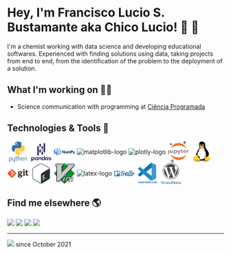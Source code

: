 # Hey, I'm Francisco Lucio S. Bustamante aka Chico Lucio! :wave: :vulcan_salute:

I'm a chemist working with data science and developing educational softwares. Experienced with finding solutions using data, taking projects from end to end, from the identification of the problem to the deployment of a solution.


## What I'm working on :construction_worker_man:

- Science communication with programming at [Ciência Programada](https://cienciaprogramada.com.br)

## Technologies & Tools :wrench:

<div style="display: inline_block">
  <img align="center" alt="python-logo" height="50" width="50" style="background-color:white;" src="https://raw.githubusercontent.com/devicons/devicon/master/icons/python/python-original-wordmark.svg">
  <img align="center" alt="pandas-logo" height="50" width="50" style="background-color:white;" src="https://raw.githubusercontent.com/devicons/devicon/master/icons/pandas/pandas-original-wordmark.svg">
  <img align="center" alt="numpy-logo" height="50" width="50" style="background-color:white;" src="https://raw.githubusercontent.com/devicons/devicon/master/icons/numpy/numpy-original-wordmark.svg">
  <img align="center" alt="matplotlib-logo" height="50" width="200" style="background-color:white;" src="https://upload.wikimedia.org/wikipedia/en/thumb/5/56/Matplotlib_logo.svg/320px-Matplotlib_logo.svg.png">
  <img align="center" alt="plotly-logo" height="50" width="150" style="background-color:white;" src="https://upload.wikimedia.org/wikipedia/commons/thumb/3/37/Plotly-logo-01-square.png/320px-Plotly-logo-01-square.png">
  <img align="center" alt="jupyter-logo" height="50" width="50" style="background-color:white;" src="https://raw.githubusercontent.com/devicons/devicon/master/icons/jupyter/jupyter-original-wordmark.svg">
  <img align="center" alt="linux-logo" height="50" width="50" style="background-color:white;" src="https://raw.githubusercontent.com/devicons/devicon/master/icons/linux/linux-original.svg">
  <img align="center" alt="git-logo" height="50" width="50" style="background-color:white;" src="https://raw.githubusercontent.com/devicons/devicon/master/icons/git/git-original-wordmark.svg">
  <img align="center" alt="bash-logo" height="50" width="50" style="background-color:white;" src="https://raw.githubusercontent.com/devicons/devicon/master/icons/bash/bash-original.svg">
  <img align="center" alt="vim-logo" height="50" width="50" style="background-color:white;" src="https://raw.githubusercontent.com/devicons/devicon/master/icons/vim/vim-original.svg">
  <img align="center" alt="latex-logo" height="50" width="150" style="background-color:white;" src="https://upload.wikimedia.org/wikipedia/commons/thumb/4/45/LaTeX_project_logo_bird.svg/316px-LaTeX_project_logo_bird.svg.png">
  <img align="center" alt="trello-logo" height="50" width="50" style="background-color:white;" src="https://raw.githubusercontent.com/devicons/devicon/master/icons/trello/trello-plain-wordmark.svg">
  <img align="center" alt="vscode-logo" height="50" width="50" style="background-color:white;" src="https://raw.githubusercontent.com/devicons/devicon/master/icons/vscode/vscode-original-wordmark.svg">
  <img align="center" alt="wordpress-logo" height="50" width="50" style="background-color:white;" src="https://raw.githubusercontent.com/devicons/devicon/master/icons/wordpress/wordpress-original.svg">
</div>

## Find me elsewhere :earth_americas:

<div style="display: inline_block"> 
  <a href="https://www.linkedin.com/in/flsbustamante" target="_blank"><img src="https://img.shields.io/badge/-LinkedIn-%230077B5?style=for-the-badge&logo=linkedin&logoColor=white" target="_blank"></a> 
  <a href="https://franciscobustamante.com.br" target="_blank"><img src="https://img.shields.io/badge/portfolio-000000?style=for-the-badge&logo=About.me&logoColor=white" target="_blank"></a> 
  <a href = "mailto:flsbustamate[at]gmail.com"><img src="https://img.shields.io/badge/Gmail-D14836?style=for-the-badge&logo=gmail&logoColor=white" target="_blank"></a>
  <a href = "https://t.me/chicolucio"><img src="https://img.shields.io/badge/Telegram-2CA5E0?style=for-the-badge&logo=telegram&logoColor=white" target="_blank"></a>
</div>

---

![](https://komarev.com/ghpvc/?username=chicolucio&style=plastic) since October 2021
